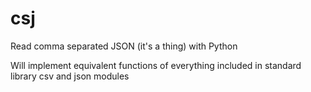# csj
Read comma separated JSON (it's a thing) with Python

Will implement equivalent functions of everything included in standard 
library csv and json modules
